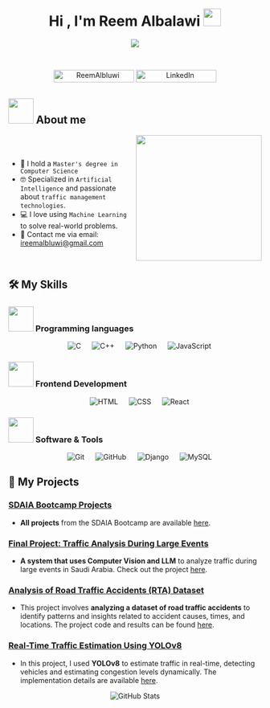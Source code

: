 <h1 align="center">Hi , I'm Reem Albalawi <img src="https://media.giphy.com/media/hvRJCLFzcasrR4ia7z/giphy.gif" width="35"></h1>
<p align="center">
  <a href="https://github.com/DenverCoder1/readme-typing-svg">
    <img src="https://readme-typing-svg.herokuapp.com?font=Time+New+Roman&color=%23C8BE25&size=25&center=true&vCenter=true&width=600&height=100&lines=AI+Researcher;Traffic+Congestion+Analyst;Machine+Learning+Enthusiast;Always+Learning+New+Things">
  </a>
</p>

<br>

<p align="center"> 
	<img src="https://komarev.com/ghpvc/?username=ReemAlbluwi&label=Profile%20views&color=0047AB&style=plastic?" alt="ReemAlbluwi" height=25px, width=160px/>
	<a href="https://www.linkedin.com/in/reem-albalawii/" target="_blank">
		<img src="https://img.shields.io/badge/-LinkedIn-%230A66C2?style=plastic&logo=linkedin&logoColor=white" alt="LinkedIn" height=25px, width=160px/>
	</a>
</p>

## <picture><img src = "https://github.com/7oSkaaa/7oSkaaa/blob/main/Images/about_me.gif?raw=true" width = 50px></picture> About me

<picture> <img align="right" src="https://github.com/7oSkaaa/7oSkaaa/blob/main/Images/Right_Side.gif?raw=true" width = 250px></picture>

<br><br>

- :school: I hold a `Master's degree in Computer Science` 
- :nerd_face: Specialized in `Artificial Intelligence` and passionate about `traffic management technologies`.
- :computer: I love using `Machine Learning` to solve real-world problems.
- :email: Contact me via email: ireemalbluwi@gmail.com
<br>

## 🛠️ My Skills

### <picture><img src="https://github.com/7oSkaaa/7oSkaaa/blob/main/Images/Programming_Languages.gif?raw=true" width=50px></picture> Programming languages

<p align="center">
  &emsp;
  <img alt="C" src="https://img.shields.io/badge/C-%232370ED.svg?style=plastic&logo=c&logoColor=white"/>
  &emsp;
  <img alt="C++" src="https://img.shields.io/badge/C++-%2300599C.svg?style=plastic&logo=c%2B%2B&logoColor=white"/>
  &emsp;
  <img alt="Python" src="https://img.shields.io/badge/Python-%2314354C.svg?style=plastic&logo=python&logoColor=white"/>
  &emsp;
  <img alt="JavaScript" src="https://img.shields.io/badge/JavaScript-%23F7DF1E.svg?style=plastic&logo=javascript&logoColor=black"/>
</p>

### <picture><img src="https://github.com/7oSkaaa/7oSkaaa/blob/main/Images/Front_End.gif?raw=true" width=50px></picture> Frontend Development
<p align="center">
  &emsp;
  <img alt="HTML" src="https://img.shields.io/badge/HTML5-%23E34F26.svg?style=plastic&logo=html5&logoColor=white"/>
  &emsp;
  <img alt="CSS" src="https://img.shields.io/badge/CSS-%231572B6.svg?style=plastic&logo=css3&logoColor=white"/>
  &emsp;
  <img alt="React" src="https://img.shields.io/badge/React-%2361DAFB.svg?style=plastic&logo=react&logoColor=black"/>
</p>

### <picture><img src="https://github.com/7oSkaaa/7oSkaaa/blob/main/Images/Software_Tools.gif?raw=true" width=50px></picture> Software & Tools

<p align="center">
  &emsp;
  <img alt="Git" src="https://img.shields.io/badge/Git-%23F05033.svg?style=plastic&logo=git&logoColor=white"/>
  &emsp;
  <img alt="GitHub" src="https://img.shields.io/badge/github-%23181717.svg?style=plastic&logo=github&logoColor=white"/>
  &emsp;
  <img alt="Django" src="https://img.shields.io/badge/django-%23092E20.svg?style=plastic&logo=django&logoColor=white"/>
  &emsp;
  <img alt="MySQL" src="https://img.shields.io/badge/mysql-%234479A1.svg?style=plastic&logo=mysql&logoColor=white"/>
</p>

## 📂 My Projects

### [SDAIA Bootcamp Projects](https://github.com/ReemAlbluwi/SDAIA-T5-BootCamp)
- **All projects** from the SDAIA Bootcamp are available [here](https://github.com/ReemAlbluwi/SDAIA-T5-BootCamp).

### [Final Project: Traffic Analysis During Large Events](https://github.com/ReemAlbluwi/SDAIA-T5-BootCamp/tree/main/Final-Project-Week11-12)
- **A system that uses Computer Vision and LLM** to analyze traffic during large events in Saudi Arabia. Check out the project [here](https://github.com/ReemAlbluwi/SDAIA-T5-BootCamp/tree/main/Final-Project-Week11-12).

### [Analysis of Road Traffic Accidents (RTA) Dataset](https://github.com/ReemAlbluwi/SDAIA-T5-BootCamp/tree/main/Week%205)
- This project involves **analyzing a dataset of road traffic accidents** to identify patterns and insights related to accident causes, times, and locations. The project code and results can be found [here](https://github.com/ReemAlbluwi/SDAIA-T5-BootCamp/tree/main/Week%205).

### [Real-Time Traffic Estimation Using YOLOv8](https://github.com/ReemAlbluwi/SDAIA-T5-BootCamp/tree/main/Week%206/Mini-Project)
- In this project, I used **YOLOv8** to estimate traffic in real-time, detecting vehicles and estimating congestion levels dynamically. The implementation details are available [here](https://github.com/ReemAlbluwi/SDAIA-T5-BootCamp/tree/main/Week%206/Mini-Project).

<p align="center">
	<img src = "https://github-readme-stats.vercel.app/api/pin/?username=ReemAlbluwi&repo=SDAIA-T5-BootCamp&theme=tokyonight" alt="GitHub Stats" />
</p>

